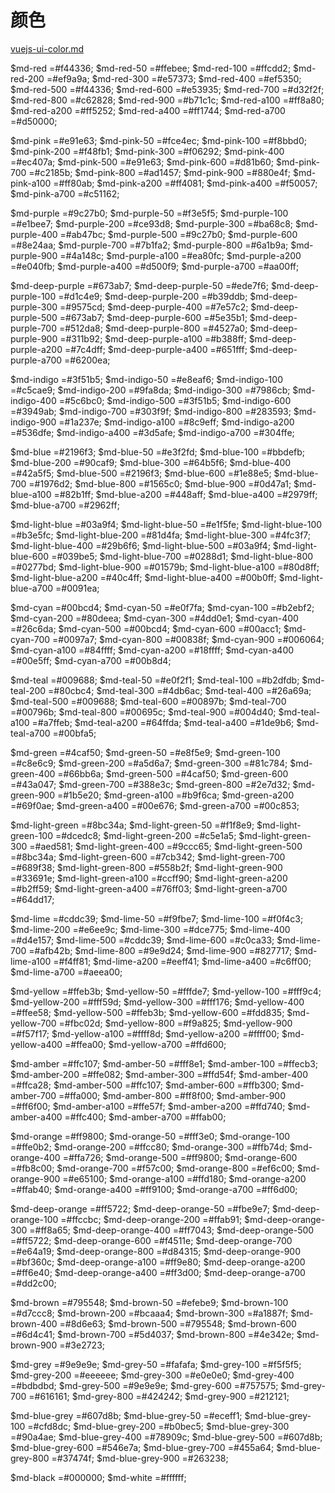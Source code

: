 # 颜色

[vuejs-ui-color.md](https://github.com/vuejs/ui/blob/master/src/style/md-colors.styl)



$md-red =#f44336;
$md-red-50 =#ffebee;
$md-red-100 =#ffcdd2;
$md-red-200 =#ef9a9a;
$md-red-300 =#e57373;
$md-red-400 =#ef5350;
$md-red-500 =#f44336;
$md-red-600 =#e53935;
$md-red-700 =#d32f2f;
$md-red-800 =#c62828;
$md-red-900 =#b71c1c;
$md-red-a100 =#ff8a80;
$md-red-a200 =#ff5252;
$md-red-a400 =#ff1744;
$md-red-a700 =#d50000;

$md-pink =#e91e63;
$md-pink-50 =#fce4ec;
$md-pink-100 =#f8bbd0;
$md-pink-200 =#f48fb1;
$md-pink-300 =#f06292;
$md-pink-400 =#ec407a;
$md-pink-500 =#e91e63;
$md-pink-600 =#d81b60;
$md-pink-700 =#c2185b;
$md-pink-800 =#ad1457;
$md-pink-900 =#880e4f;
$md-pink-a100 =#ff80ab;
$md-pink-a200 =#ff4081;
$md-pink-a400 =#f50057;
$md-pink-a700 =#c51162;

$md-purple =#9c27b0;
$md-purple-50 =#f3e5f5;
$md-purple-100 =#e1bee7;
$md-purple-200 =#ce93d8;
$md-purple-300 =#ba68c8;
$md-purple-400 =#ab47bc;
$md-purple-500 =#9c27b0;
$md-purple-600 =#8e24aa;
$md-purple-700 =#7b1fa2;
$md-purple-800 =#6a1b9a;
$md-purple-900 =#4a148c;
$md-purple-a100 =#ea80fc;
$md-purple-a200 =#e040fb;
$md-purple-a400 =#d500f9;
$md-purple-a700 =#aa00ff;

$md-deep-purple =#673ab7;
$md-deep-purple-50 =#ede7f6;
$md-deep-purple-100 =#d1c4e9;
$md-deep-purple-200 =#b39ddb;
$md-deep-purple-300 =#9575cd;
$md-deep-purple-400 =#7e57c2;
$md-deep-purple-500 =#673ab7;
$md-deep-purple-600 =#5e35b1;
$md-deep-purple-700 =#512da8;
$md-deep-purple-800 =#4527a0;
$md-deep-purple-900 =#311b92;
$md-deep-purple-a100 =#b388ff;
$md-deep-purple-a200 =#7c4dff;
$md-deep-purple-a400 =#651fff;
$md-deep-purple-a700 =#6200ea;

$md-indigo =#3f51b5;
$md-indigo-50 =#e8eaf6;
$md-indigo-100 =#c5cae9;
$md-indigo-200 =#9fa8da;
$md-indigo-300 =#7986cb;
$md-indigo-400 =#5c6bc0;
$md-indigo-500 =#3f51b5;
$md-indigo-600 =#3949ab;
$md-indigo-700 =#303f9f;
$md-indigo-800 =#283593;
$md-indigo-900 =#1a237e;
$md-indigo-a100 =#8c9eff;
$md-indigo-a200 =#536dfe;
$md-indigo-a400 =#3d5afe;
$md-indigo-a700 =#304ffe;

$md-blue =#2196f3;
$md-blue-50 =#e3f2fd;
$md-blue-100 =#bbdefb;
$md-blue-200 =#90caf9;
$md-blue-300 =#64b5f6;
$md-blue-400 =#42a5f5;
$md-blue-500 =#2196f3;
$md-blue-600 =#1e88e5;
$md-blue-700 =#1976d2;
$md-blue-800 =#1565c0;
$md-blue-900 =#0d47a1;
$md-blue-a100 =#82b1ff;
$md-blue-a200 =#448aff;
$md-blue-a400 =#2979ff;
$md-blue-a700 =#2962ff;

$md-light-blue =#03a9f4;
$md-light-blue-50 =#e1f5fe;
$md-light-blue-100 =#b3e5fc;
$md-light-blue-200 =#81d4fa;
$md-light-blue-300 =#4fc3f7;
$md-light-blue-400 =#29b6f6;
$md-light-blue-500 =#03a9f4;
$md-light-blue-600 =#039be5;
$md-light-blue-700 =#0288d1;
$md-light-blue-800 =#0277bd;
$md-light-blue-900 =#01579b;
$md-light-blue-a100 =#80d8ff;
$md-light-blue-a200 =#40c4ff;
$md-light-blue-a400 =#00b0ff;
$md-light-blue-a700 =#0091ea;

$md-cyan =#00bcd4;
$md-cyan-50 =#e0f7fa;
$md-cyan-100 =#b2ebf2;
$md-cyan-200 =#80deea;
$md-cyan-300 =#4dd0e1;
$md-cyan-400 =#26c6da;
$md-cyan-500 =#00bcd4;
$md-cyan-600 =#00acc1;
$md-cyan-700 =#0097a7;
$md-cyan-800 =#00838f;
$md-cyan-900 =#006064;
$md-cyan-a100 =#84ffff;
$md-cyan-a200 =#18ffff;
$md-cyan-a400 =#00e5ff;
$md-cyan-a700 =#00b8d4;

$md-teal =#009688;
$md-teal-50 =#e0f2f1;
$md-teal-100 =#b2dfdb;
$md-teal-200 =#80cbc4;
$md-teal-300 =#4db6ac;
$md-teal-400 =#26a69a;
$md-teal-500 =#009688;
$md-teal-600 =#00897b;
$md-teal-700 =#00796b;
$md-teal-800 =#00695c;
$md-teal-900 =#004d40;
$md-teal-a100 =#a7ffeb;
$md-teal-a200 =#64ffda;
$md-teal-a400 =#1de9b6;
$md-teal-a700 =#00bfa5;

$md-green =#4caf50;
$md-green-50 =#e8f5e9;
$md-green-100 =#c8e6c9;
$md-green-200 =#a5d6a7;
$md-green-300 =#81c784;
$md-green-400 =#66bb6a;
$md-green-500 =#4caf50;
$md-green-600 =#43a047;
$md-green-700 =#388e3c;
$md-green-800 =#2e7d32;
$md-green-900 =#1b5e20;
$md-green-a100 =#b9f6ca;
$md-green-a200 =#69f0ae;
$md-green-a400 =#00e676;
$md-green-a700 =#00c853;

$md-light-green =#8bc34a;
$md-light-green-50 =#f1f8e9;
$md-light-green-100 =#dcedc8;
$md-light-green-200 =#c5e1a5;
$md-light-green-300 =#aed581;
$md-light-green-400 =#9ccc65;
$md-light-green-500 =#8bc34a;
$md-light-green-600 =#7cb342;
$md-light-green-700 =#689f38;
$md-light-green-800 =#558b2f;
$md-light-green-900 =#33691e;
$md-light-green-a100 =#ccff90;
$md-light-green-a200 =#b2ff59;
$md-light-green-a400 =#76ff03;
$md-light-green-a700 =#64dd17;

$md-lime =#cddc39;
$md-lime-50 =#f9fbe7;
$md-lime-100 =#f0f4c3;
$md-lime-200 =#e6ee9c;
$md-lime-300 =#dce775;
$md-lime-400 =#d4e157;
$md-lime-500 =#cddc39;
$md-lime-600 =#c0ca33;
$md-lime-700 =#afb42b;
$md-lime-800 =#9e9d24;
$md-lime-900 =#827717;
$md-lime-a100 =#f4ff81;
$md-lime-a200 =#eeff41;
$md-lime-a400 =#c6ff00;
$md-lime-a700 =#aeea00;

$md-yellow =#ffeb3b;
$md-yellow-50 =#fffde7;
$md-yellow-100 =#fff9c4;
$md-yellow-200 =#fff59d;
$md-yellow-300 =#fff176;
$md-yellow-400 =#ffee58;
$md-yellow-500 =#ffeb3b;
$md-yellow-600 =#fdd835;
$md-yellow-700 =#fbc02d;
$md-yellow-800 =#f9a825;
$md-yellow-900 =#f57f17;
$md-yellow-a100 =#ffff8d;
$md-yellow-a200 =#ffff00;
$md-yellow-a400 =#ffea00;
$md-yellow-a700 =#ffd600;

$md-amber =#ffc107;
$md-amber-50 =#fff8e1;
$md-amber-100 =#ffecb3;
$md-amber-200 =#ffe082;
$md-amber-300 =#ffd54f;
$md-amber-400 =#ffca28;
$md-amber-500 =#ffc107;
$md-amber-600 =#ffb300;
$md-amber-700 =#ffa000;
$md-amber-800 =#ff8f00;
$md-amber-900 =#ff6f00;
$md-amber-a100 =#ffe57f;
$md-amber-a200 =#ffd740;
$md-amber-a400 =#ffc400;
$md-amber-a700 =#ffab00;

$md-orange =#ff9800;
$md-orange-50 =#fff3e0;
$md-orange-100 =#ffe0b2;
$md-orange-200 =#ffcc80;
$md-orange-300 =#ffb74d;
$md-orange-400 =#ffa726;
$md-orange-500 =#ff9800;
$md-orange-600 =#fb8c00;
$md-orange-700 =#f57c00;
$md-orange-800 =#ef6c00;
$md-orange-900 =#e65100;
$md-orange-a100 =#ffd180;
$md-orange-a200 =#ffab40;
$md-orange-a400 =#ff9100;
$md-orange-a700 =#ff6d00;

$md-deep-orange =#ff5722;
$md-deep-orange-50 =#fbe9e7;
$md-deep-orange-100 =#ffccbc;
$md-deep-orange-200 =#ffab91;
$md-deep-orange-300 =#ff8a65;
$md-deep-orange-400 =#ff7043;
$md-deep-orange-500 =#ff5722;
$md-deep-orange-600 =#f4511e;
$md-deep-orange-700 =#e64a19;
$md-deep-orange-800 =#d84315;
$md-deep-orange-900 =#bf360c;
$md-deep-orange-a100 =#ff9e80;
$md-deep-orange-a200 =#ff6e40;
$md-deep-orange-a400 =#ff3d00;
$md-deep-orange-a700 =#dd2c00;

$md-brown =#795548;
$md-brown-50 =#efebe9;
$md-brown-100 =#d7ccc8;
$md-brown-200 =#bcaaa4;
$md-brown-300 =#a1887f;
$md-brown-400 =#8d6e63;
$md-brown-500 =#795548;
$md-brown-600 =#6d4c41;
$md-brown-700 =#5d4037;
$md-brown-800 =#4e342e;
$md-brown-900 =#3e2723;

$md-grey =#9e9e9e;
$md-grey-50 =#fafafa;
$md-grey-100 =#f5f5f5;
$md-grey-200 =#eeeeee;
$md-grey-300 =#e0e0e0;
$md-grey-400 =#bdbdbd;
$md-grey-500 =#9e9e9e;
$md-grey-600 =#757575;
$md-grey-700 =#616161;
$md-grey-800 =#424242;
$md-grey-900 =#212121;

$md-blue-grey =#607d8b;
$md-blue-grey-50 =#eceff1;
$md-blue-grey-100 =#cfd8dc;
$md-blue-grey-200 =#b0bec5;
$md-blue-grey-300 =#90a4ae;
$md-blue-grey-400 =#78909c;
$md-blue-grey-500 =#607d8b;
$md-blue-grey-600 =#546e7a;
$md-blue-grey-700 =#455a64;
$md-blue-grey-800 =#37474f;
$md-blue-grey-900 =#263238;

$md-black =#000000;
$md-white =#ffffff;